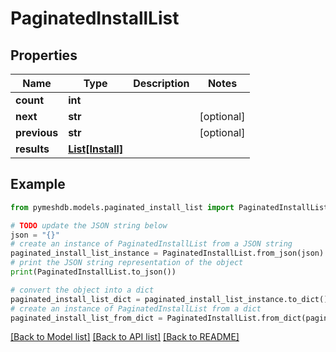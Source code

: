 # PaginatedInstallList


## Properties

Name | Type | Description | Notes
------------ | ------------- | ------------- | -------------
**count** | **int** |  | 
**next** | **str** |  | [optional] 
**previous** | **str** |  | [optional] 
**results** | [**List[Install]**](Install.md) |  | 

## Example

```python
from pymeshdb.models.paginated_install_list import PaginatedInstallList

# TODO update the JSON string below
json = "{}"
# create an instance of PaginatedInstallList from a JSON string
paginated_install_list_instance = PaginatedInstallList.from_json(json)
# print the JSON string representation of the object
print(PaginatedInstallList.to_json())

# convert the object into a dict
paginated_install_list_dict = paginated_install_list_instance.to_dict()
# create an instance of PaginatedInstallList from a dict
paginated_install_list_from_dict = PaginatedInstallList.from_dict(paginated_install_list_dict)
```
[[Back to Model list]](../README.md#documentation-for-models) [[Back to API list]](../README.md#documentation-for-api-endpoints) [[Back to README]](../README.md)


